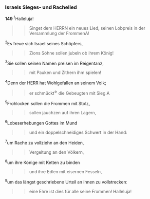 ### Israels Sieges- und Rachelied

__149__
<sup>1</sup>Halleluja!
<blockquote>
<blockquote>
Singet dem HERRN ein neues Lied,
seinen Lobpreis in der Versammlung der Frommen<span data-param="f3_19_149_1A" class="fussnote">A</span>!
</blockquote>
</blockquote>
<sup>2</sup>Es freue sich Israel seines Schöpfers,
<blockquote>
<blockquote>
Zions Söhne sollen jubeln ob ihrem König!
</blockquote>
</blockquote>
<sup>3</sup>Sie sollen seinen Namen preisen im Reigentanz,
<blockquote>
<blockquote>
mit Pauken und Zithern ihm spielen!
</blockquote>
</blockquote>
<sup>4</sup>Denn der HERR hat Wohlgefallen an seinem Volk;
<blockquote>
<blockquote>
er schmückt<sup title="oder: krönt">&#x2732;</sup> die Gebeugten mit Sieg.<span data-param="f3_19_149_4A" class="fussnote">A</span>
</blockquote>
</blockquote>
<sup>5</sup>Frohlocken sollen die Frommen mit Stolz,
<blockquote>
<blockquote>
sollen jauchzen auf ihren Lagern,
</blockquote>
</blockquote>
<sup>6</sup>Lobeserhebungen Gottes im Mund
<blockquote>
<blockquote>
und ein doppelschneidiges Schwert in der Hand:
</blockquote>
</blockquote>
<sup>7</sup>um Rache zu vollziehn an den Heiden,
<blockquote>
<blockquote>
Vergeltung an den Völkern,
</blockquote>
</blockquote>
<sup>8</sup>um ihre Könige mit Ketten zu binden
<blockquote>
<blockquote>
und ihre Edlen mit eisernen Fesseln,
</blockquote>
</blockquote>
<sup>9</sup>um das längst geschriebene Urteil an ihnen zu vollstrecken:
<blockquote>
<blockquote>
eine Ehre ist dies für alle seine Frommen! Halleluja!
</blockquote>
</blockquote>